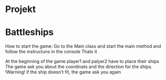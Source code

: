 # Projekt
# Battleships 

How to start the game:
Go to the Main class and start the main method and follow the instructuns in the console 
Thats it 



At the beginning of the game player1 and palyer2 have to place their ships 
The game ask you about the coordinats and the direction for the ships. 
!Warning! if the ship doesn't fit, the game ask you again
